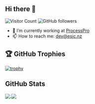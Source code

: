 ## Hi there 👋

<!--
**elychr/elychr** is a ✨ _special_ ✨ repository because its `README.md` (this file) appears on your GitHub profile.
Here are some ideas to get you started:
-->

![Visitor Count](https://komarev.com/ghpvc/?username=elychr&color=brightgreen) <img alt="GitHub followers" src="https://img.shields.io/github/followers/elychr?style=social">

- 🔭 I’m currently working at [ProcessPro](https://processpro.io)
- 📫 How to reach me: dev@esjc.nz

## 🏆 GitHub Trophies

[![trophy](https://github-profile-trophy.vercel.app/?username=elychr&theme=nord&column=7)](https://github.com/ryo-ma/github-profile-trophy)


 ## GitHub Stats

<a href="https://github.com/anuraghazra/github-readme-stats">
  <img align="center" src="https://github-readme-stats.vercel.app/api?username=elychr&show_icons=true&theme=cobalt" />  
</a>
<a href="#">
  <img align="center" src="https://github-readme-stats.vercel.app/api/top-langs/?username=elychr" />
</a>

